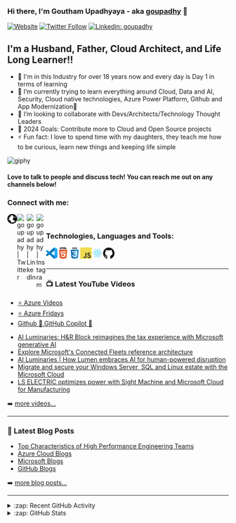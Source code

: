 ### Hi there, I'm Goutham Upadhyaya - aka [goupadhy](https://www.linkedin.com/in/goupadhy/) 👋


[![Website  ](https://img.shields.io/website?label=goupadhy&style=for-the-badge&url=https%3A%2F%2Fgoupadhy.mybluemix.net)](http://goupadhy.mybluemix.net/)
[![Twitter Follow](https://img.shields.io/twitter/follow/goupadhy?color=1DA1F2&logo=twitter&style=for-the-badge)](https://twitter.com/intent/follow?original_referer=https%3A%2F%2Fgithub.com%2Fgoupadhy&screen_name=goupadhy)
[![Linkedin: goupadhy](https://img.shields.io/badge/-Goutham%20Upadhyaya-blue?style=flat-square&logo=Linkedin&logoColor=white&link=https://www.linkedin.com/in/goupadhy/)](https://www.linkedin.com/in/goupadhy/)

## I'm a Husband, Father, Cloud Architect, and Life Long Learner!!

- 🔭 I'm in this Industry for over 18 years now and every day is Day 1 in terms of learning
- 🌱 I’m currently trying to learn everything around Cloud, Data and AI, Security, Cloud native technologies, Azure Power Platform, Github and App Modernization🤣
- 👯 I’m looking to collaborate with  Devs/Architects/Technology Thought Leaders
- 🥅 2024 Goals: Contribute more to Cloud and Open Source projects
- ⚡ Fun fact: I love to spend time with my daughters, they teach me how to be curious, learn new things and keeping  life simple

![giphy](https://user-images.githubusercontent.com/17924915/136348243-2f70707a-2667-4584-b5eb-7bc320f28410.gif)

#### Love to talk to people and discuss tech! You can reach me out on any channels below!


### Connect with me:

[<img align="left" alt="goupadhy" width="22px" src="https://raw.githubusercontent.com/iconic/open-iconic/master/svg/globe.svg" />](http://goupadhy.mybluemix.net/)
[<img align="left" alt="goupadhy | Twitter" width="22px" src="https://cdn.jsdelivr.net/npm/simple-icons@v3/icons/twitter.svg" />](https://twitter.com/goupadhy)
[<img align="left" alt="goupadhy | LinkedIn" width="22px" src="https://cdn.jsdelivr.net/npm/simple-icons@v3/icons/linkedin.svg" />](https://www.linkedin.com/in/goupadhy/)
[<img align="left" alt="goupadhy | Instagram" width="22px" src="https://cdn.jsdelivr.net/npm/simple-icons@v3/icons/instagram.svg" />](https://www.instagram.com/goutham_upadhyaya/)

<br />

### Technologies, Languages and Tools:

[<img align="left" alt="Visual Studio Code" width="26px" src="https://raw.githubusercontent.com/github/explore/80688e429a7d4ef2fca1e82350fe8e3517d3494d/topics/visual-studio-code/visual-studio-code.png" />](https://code.visualstudio.com/)
[<img align="left" alt="HTML5" width="26px" src="https://raw.githubusercontent.com/github/explore/80688e429a7d4ef2fca1e82350fe8e3517d3494d/topics/html/html.png" />](https://html.spec.whatwg.org/multipage/)
[<img align="left" alt="CSS3" width="26px" src="https://raw.githubusercontent.com/github/explore/80688e429a7d4ef2fca1e82350fe8e3517d3494d/topics/css/css.png" />](https://www.w3.org/Style/CSS/Overview.en.html)
[<img align="left" alt="JavaScript" width="26px" src="https://raw.githubusercontent.com/github/explore/80688e429a7d4ef2fca1e82350fe8e3517d3494d/topics/javascript/javascript.png" />](https://www.w3schools.com/js/)
[<img align="left" alt="React" width="26px" src="https://raw.githubusercontent.com/github/explore/80688e429a7d4ef2fca1e82350fe8e3517d3494d/topics/react/react.png" />](https://reactjs.org/)
[<img align="left" alt="GitHub" width="26px" src="https://raw.githubusercontent.com/github/explore/78df643247d429f6cc873026c0622819ad797942/topics/github/github.png" />](https://github.com)

<br />
<br />

---

### 📺 Latest YouTube Videos

<!-- YOUTUBE0:START -->
- [⭐ Azure Videos](https://www.youtube.com/user/windowsazure)
- [⭐ Azure Fridays](https://www.youtube.com/playlist?list=PLLasX02E8BPDT2Z2pdCHNCkENpcQWy5n6)
- [Github  💪,GitHub Copilot 🤖 ](https://www.youtube.com/user/github)
<!-- YOUTUBE0:END -->

<!-- YOUTUBE:START -->
- [AI Luminaries: H&amp;R Block reimagines the tax experience with Microsoft generative AI](https://www.youtube.com/watch?v=Qc9bIoOc1Ps)
- [Explore Microsoft&#39;s Connected Fleets reference architecture](https://www.youtube.com/watch?v=EdVX9IEk2DI)
- [AI Luminaries | How Lumen embraces AI for human-powered disruption](https://www.youtube.com/watch?v=AHCH4eVZrp8)
- [Migrate and secure your Windows Server, SQL and Linux estate with the Microsoft Cloud](https://www.youtube.com/watch?v=3cs5WTB1cHQ)
- [LS ELECTRIC optimizes power with Sight Machine and Microsoft Cloud for Manufacturing](https://www.youtube.com/watch?v=AtwO3wILvRc)
<!-- YOUTUBE:END -->

➡️ [more videos...](https://www.youtube.com/channel/UCsMica-v34Irf9KVTh6xx-g)

---

### 📕 Latest Blog Posts

<!-- BLOG-POST-LIST:START -->
- [Top Characteristics of High Performance Engineering Teams](https://www.linkedin.com/pulse/top-characteristics-high-performance-engineering-teams-upadhyaya/)
- [Azure Cloud Blogs](https://azure.microsoft.com/en-in/blog/)
- [Microsoft Blogs](https://blogs.microsoft.com/)
- [GitHub Blogs](https://github.blog/)
<!-- BLOG-POST-LIST:END -->

➡️ [more blog posts...](https://goupadhyblog.wordpress.com/)

---

<details>
  <summary>:zap: Recent GitHub Activity</summary>
  
<!--START_SECTION:activity-->
1. ❌ Closed PR 
2. 🗣 Commented  
3. 🎉 Merged PR 
4. 🎉 Merged PR 
5. 🗣 Commented 
<!--END_SECTION:activity-->

</details>

<details>
  <summary>:zap: GitHub Stats</summary>


</details>
